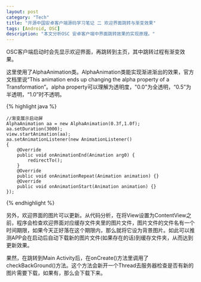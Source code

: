 ```yaml
---
layout: post    
category: "Tech"   
title: "开源中国安卓客户端源码学习笔记 二 欢迎界面跳转与渐变效果"      
tags: [Android, OSC]   
description: "本文分析OSC 安卓客户端中界面跳转效果的实现原理。" 
---
```


OSC客户端启动时会先显示欢迎界面，再跳转到主页，其中跳转过程有渐变效果。  

这里使用了AlphaAnimation类。AlphaAnimation类能实现渐进渐出的效果，官方文档里说“This animation ends up changing the alpha property of a Transformation”。alpha property可以理解为透明度，"0.0"为全透明，“0.5”为半透明，“1.0”时不透明。  

{% highlight java %}

	//渐变展示启动屏
	AlphaAnimation aa = new AlphaAnimation(0.3f,1.0f);
	aa.setDuration(3000);
	view.startAnimation(aa);
	aa.setAnimationListener(new AnimationListener()
	{
		@Override
		public void onAnimationEnd(Animation arg0) {
			redirectTo();
		}
		@Override
		public void onAnimationRepeat(Animation animation) {}
		@Override
		public void onAnimationStart(Animation animation) {}
	});

{% endhighlight %}

另外，欢迎界面的图片可以更新。从代码分析，在将View设置为ContentView之前，程序会检查欢迎界面对应缓存文件夹里的图片文件，图片文件的文件名有一个时间期限，如果今天正好落在这个期限内，那么就将它设为背景图片。如此可以推测APP会在启动后自动下载新的图片文件(如果存在的话)到缓存文件夹，从而达到更新效果。  

果然，在跳转到Main Activity后，在onCreate()方法里调用了checkBackGround()方法。这个方法会新开一个Thread去服务器检查是否有新的图片需要下载，如果有，那么会下载下来。  
